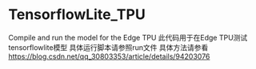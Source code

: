 # TensorflowLite_TPU
Compile and run  the model for the Edge TPU
此代码用于在Edge TPU测试tensorflowlite模型
具体运行脚本请参照run文件
具体方法请参看
https://blog.csdn.net/qq_30803353/article/details/94203076
